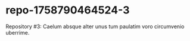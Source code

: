 # repo-1758790464524-3
Repository #3: Caelum absque alter unus tum paulatim voro circumvenio uberrime.
